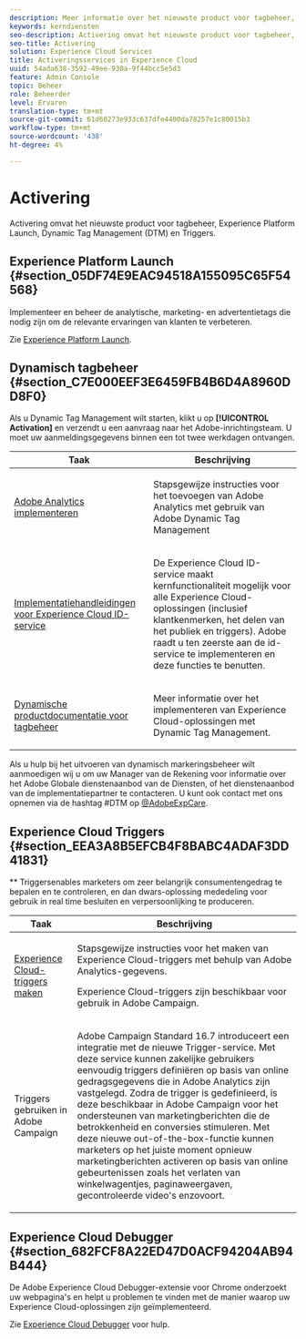 ```yaml
---
description: Meer informatie over het nieuwste product voor tagbeheer, Experience Platform Launch genaamd.
keywords: kerndiensten
seo-description: Activering omvat het nieuwste product voor tagbeheer, Experience Platform Launch genaamd. Dynamic Tag Management (DTM) en Triggers.
seo-title: Activering
solution: Experience Cloud Services
title: Activeringsservices in Experience Cloud
uuid: 54ada638-3592-49ee-930a-9f44bcc5e5d3
feature: Admin Console
topic: Beheer
role: Beheerder
level: Ervaren
translation-type: tm+mt
source-git-commit: 61d60273e933c637dfe4400da78257e1c80015b3
workflow-type: tm+mt
source-wordcount: '438'
ht-degree: 4%

---
```



# Activering

Activering omvat het nieuwste product voor tagbeheer, Experience Platform Launch, Dynamic Tag Management (DTM) en Triggers.

## Experience Platform Launch {#section_05DF74E9EAC94518A155095C65F54568}

Implementeer en beheer de analytische, marketing- en advertentietags die nodig zijn om de relevante ervaringen van klanten te verbeteren.

Zie [Experience Platform Launch](https://docs.adobe.com/content/help/en/launch/using/intro/get-started/quick-start.html).

## Dynamisch tagbeheer {#section_C7E000EEF3E6459FB4B6D4A8960DD8F0}

Als u Dynamic Tag Management wilt starten, klikt u op **[!UICONTROL Activation]** en verzendt u een aanvraag naar het Adobe-inrichtingsteam. U moet uw aanmeldingsgegevens binnen een tot twee werkdagen ontvangen.

<table id="table_3241FF7CA0B242BFAFC68362A62AA0C7"> 
 <thead> 
  <tr> 
   <th colname="col1" class="entry"> Taak </th> 
   <th colname="col2" class="entry"> Beschrijving </th> 
  </tr> 
 </thead>
 <tbody> 
  <tr> 
   <td colname="col1"> <p> <a href="https://docs.adobe.com/content/help/en/dtm/using/tools/analytics-dtm.html" format="html" scope="external"> Adobe Analytics implementeren  </a> </p> </td> 
   <td colname="col2"> <p> Stapsgewijze instructies voor het toevoegen van Adobe Analytics met gebruik van Adobe Dynamic Tag Management </p> </td> 
  </tr> 
  <tr> 
   <td colname="col1"> <p> <a href="https://docs.adobe.com/content/help/en/id-service/using/implementation-guides/implementation-guides.html" format="html" scope="external"> Implementatiehandleidingen voor Experience Cloud ID-service  </a> </p> </td> 
   <td colname="col2"> <p>De Experience Cloud ID-service maakt kernfunctionaliteit mogelijk voor alle Experience Cloud-oplossingen (inclusief klantkenmerken, het delen van het publiek en triggers). Adobe raadt u ten zeerste aan de id-service te implementeren en deze functies te benutten. </p> </td> 
  </tr> 
  <tr> 
   <td colname="col1"> <p> <a href="https://docs.adobe.com/content/help/en/dtm/using/dtm-home.html" format="https" scope="external"> Dynamische productdocumentatie voor tagbeheer  </a> </p> </td> 
   <td colname="col2"> <p>Meer informatie over het implementeren van Experience Cloud-oplossingen met Dynamic Tag Management. </p> </td>
  </tr> 
 </tbody> 
</table>

Als u hulp bij het uitvoeren van dynamisch markeringsbeheer wilt aanmoedigen wij u om uw Manager van de Rekening voor informatie over het Adobe Globale dienstenaanbod van de Diensten, of het dienstenaanbod van de implementatiepartner te contacteren. U kunt ook contact met ons opnemen via de hashtag #DTM op [@AdobeExpCare](https://twitter.com/AdobeExpCare).

## Experience Cloud Triggers {#section_EEA3A8B5EFCB4F8BABC4ADAF3DD41831}

** Triggersenables marketers om zeer belangrijk consumentengedrag te bepalen en te controleren, en dan dwars-oplossing mededeling voor gebruik in real time besluiten en verpersoonlijking te produceren.

<table id="table_AF6842470172429EA97C9B02163BD0C3"> 
 <thead> 
  <tr> 
   <th colname="col1" class="entry"> Taak </th>
   <th colname="col2" class="entry"> Beschrijving </th>
  </tr> 
 </thead>
 <tbody> 
  <tr> 
   <td colname="col1"> <p> <a href="../activation/triggers.md#concept_887B30241B3E4DB0A2553B2996E2D4FB" format="dita" scope="local"> Experience Cloud-triggers maken  </a> </p> </td> 
   <td colname="col2"> <p> Stapsgewijze instructies voor het maken van Experience Cloud-triggers met behulp van Adobe Analytics-gegevens. </p> <p>Experience Cloud-triggers zijn beschikbaar voor gebruik in Adobe Campaign. </p> </td>
  </tr>
  <tr> 
   <td colname="col1"> <p>Triggers gebruiken in Adobe Campaign </p> </td> 
   <td colname="col2"> <p> Adobe Campaign Standard 16.7 introduceert een integratie met de nieuwe Trigger-service. Met deze service kunnen zakelijke gebruikers eenvoudig triggers definiëren op basis van online gedragsgegevens die in Adobe Analytics zijn vastgelegd. Zodra de trigger is gedefinieerd, is deze beschikbaar in Adobe Campaign voor het ondersteunen van marketingberichten die de betrokkenheid en conversies stimuleren. Met deze nieuwe out-of-the-box-functie kunnen marketers op het juiste moment opnieuw marketingberichten activeren op basis van online gebeurtenissen zoals het verlaten van winkelwagentjes, paginaweergaven, gecontroleerde video's enzovoort. </p> </td>
  </tr>
 </tbody>
</table>


## Experience Cloud Debugger {#section_682FCF8A22ED47D0ACF94204AB94B444}

De Adobe Experience Cloud Debugger-extensie voor Chrome onderzoekt uw webpagina&#39;s en helpt u problemen te vinden met de manier waarop uw Experience Cloud-oplossingen zijn geïmplementeerd.

Zie [Experience Cloud Debugger](https://docs.adobe.com/content/help/en/debugger/using/experience-cloud-debugger.html) voor hulp.
